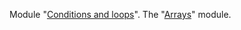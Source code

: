 Module "[Conditions and loops](https://github.com/pp8a/Java_Basics_ENG/tree/main/Conditions_and_Loops)".
The "[Arrays](https://github.com/pp8a/Java_Basics_ENG/tree/main/Arrays)" module.
